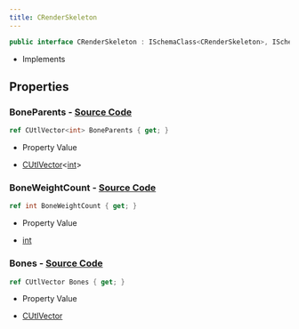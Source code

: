 ```yaml
---
title: CRenderSkeleton
---
```


```csharp
public interface CRenderSkeleton : ISchemaClass<CRenderSkeleton>, ISchemaField, ISchemaClass, INativeHandle
```

- Implements

## Properties

### **BoneParents** - [Source Code](https://github.com/swiftly-solution/swiftlys2/blob/main/managed/src/SwiftlyS2.Generated/Schemas/Interfaces/CRenderSkeleton.cs#L19)

```csharp
ref CUtlVector<int> BoneParents { get; }
```

- Property Value

- [CUtlVector](/docs/api/-1)<[int](https://learn.microsoft.com/dotnet/api/system.int32)>

### **BoneWeightCount** - [Source Code](https://github.com/swiftly-solution/swiftlys2/blob/main/managed/src/SwiftlyS2.Generated/Schemas/Interfaces/CRenderSkeleton.cs#L21)

```csharp
ref int BoneWeightCount { get; }
```

- Property Value

- [int](https://learn.microsoft.com/dotnet/api/system.int32)

### **Bones** - [Source Code](https://github.com/swiftly-solution/swiftlys2/blob/main/managed/src/SwiftlyS2.Generated/Schemas/Interfaces/CRenderSkeleton.cs#L17)

```csharp
ref CUtlVector Bones { get; }
```

- Property Value

- [CUtlVector](/docs/api/)

